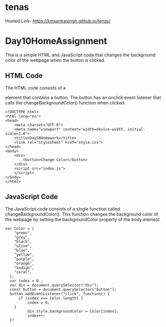 # tenas
Hosted Link-  https://kmsarikasingh.github.io/tenas/
# Day10HomeAssignment
This is a simple HTML and JavaScript code that changes the background color of the webpage when the button is clicked.
## HTML Code
The HTML code consists of a <div> element that contains a button. The button has an onclick event listener that calls the changeBackgroundColor() function when clicked.

```
<!DOCTYPE html>
<html lang="en">
<head>
    <meta charset="UTF-8">
    <meta name="viewport" content="width=device-width, initial-scale=1.0">
    <title>Day10Homework</title>
    <link rel="stylesheet" href="style.css">
</head>
<body>
    <div>
        <button>Change Color</button>
    </div>
    <script src="index.js">
    </script>
</body>
</html>
```
## JavaScript Code
The JavaScript code consists of a single function called changeBackgroundColor(). This function changes the background color of the webpage by setting the backgroundColor property of the body element.
```
var Color = [
    "green",
    "grey",
    "black",
    "olive",
    "blue",
    "yellow",
    "purple",
    "orange",
    "indigo",
    "coral",
  ];
  var index = 0 ;
  var div = document.querySelector("div");
  const button = document.querySelector("button");
  button.addEventListener("click", function() {
      if (index === Color.length) {
          index = 0;
    }
          div.style.backgroundColor = Color[index];
          index++;
  })
```

